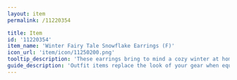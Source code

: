 ```yaml
---
layout: item
permalink: /11220354

title: Item
id: '11220354'
item_name: 'Winter Fairy Tale Snowflake Earrings (F)'
icon_url: 'item/icon/11250200.png'
tooltip_description: 'These earrings bring to mind a cozy winter at home.'
guide_description: 'Outfit items replace the look of your gear when equipped.'
---
```

